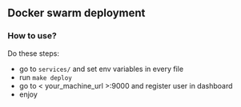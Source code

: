 ## Docker swarm deployment
### How to use?

Do these steps:

- go to `services/` and set env variables in every file
- run `make deploy`
- go to < your_machine_url >:9000 and register user in dashboard
- enjoy 